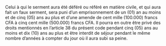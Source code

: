 Celui à qui le serment aura été déféré ou référé en matière civile, et qui aura fait un faux serment, sera puni d’un emprisonnement de un (01) an au moins et de cinq (05) ans au plus et d’une amende de cent mille (100.000) francs CFA à cinq cent mille (500.000) francs CFA.
Il pourra en outre être privé des droits mentionnés en l’article 38 du présent code pendant cinq (05) ans au moins et dix (10) ans au plus et être interdit de séjour pendant le même nombre d’années à compter du jour où il aura subi sa peine.